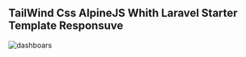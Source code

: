 ## TailWind Css AlpineJS Whith Laravel Starter Template Responsuve
![dashboars](https://user-images.githubusercontent.com/76808530/161449200-c42ac0f9-de23-4561-bea8-2d552c97f091.png)
